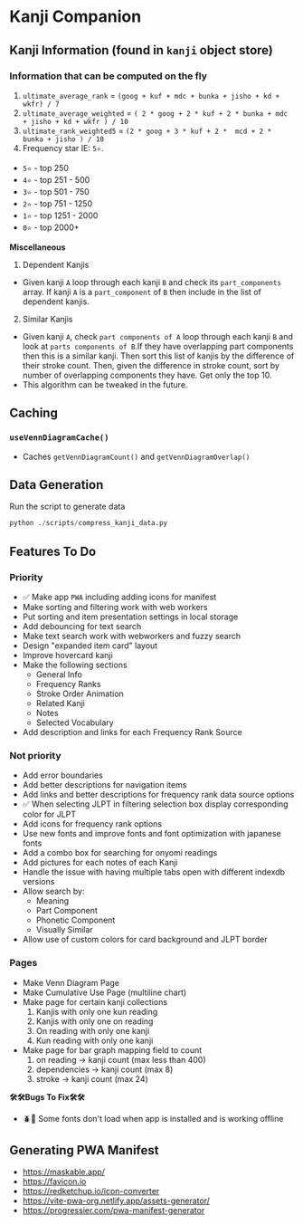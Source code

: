 # Kanji Companion

## Kanji Information (found in `kanji` object store)

### Information that can be computed on the fly

1. `ultimate_average_rank` = `(goog + kuf + mdc + bunka + jisho + kd + wkfr) / 7`
2. `ultimate_average_weighted` = `( 2 * goog + 2 * kuf + 2 * bunka + mdc + jisho + kd + wkfr ) / 10`
3. `ultimate_rank_weighted5` = `(2 * goog + 3 * kuf + 2 *  mcd + 2 * bunka + jisho ) / 10`
4. Frequency star IE: `5⭐`.

- `5⭐` - top 250
- `4⭐` - top 251 - 500
- `3⭐` - top 501 - 750
- `2⭐` - top 751 - 1250
- `1⭐` - top 1251 - 2000
- `0⭐` - top 2000+

**Miscellaneous**

1. Dependent Kanjis

- Given kanji `A` loop through each kanji `B` and check its `part_components` array. If kanji `A` is a `part_component` of `B` then include in the list of dependent kanjis.

2. Similar Kanjis

- Given kanji `A`, check `part components of A` loop through each kanji `B` and look at `parts components of B`.If they have overlapping part components then this is a similar kanji. Then sort this list of kanjis by the difference of their stroke count. Then, given the difference in stroke count, sort by number of overlapping components they have. Get only the top 10.
- This algorithm can be tweaked in the future.

## Caching

### `useVennDiagramCache()`

- Caches `getVennDiagramCount()` and `getVennDiagramOverlap()`

## Data Generation

Run the script to generate data

```python
python ./scripts/compress_kanji_data.py
```

## Features To Do

### Priority

- ✅ Make app `PWA` including adding icons for manifest
- Make sorting and filtering work with web workers
- Put sorting and item presentation settings in local storage
- Add debouncing for text search
- Make text search work with webworkers and fuzzy search
- Design "expanded item card" layout
- Improve hovercard kanji
- Make the following sections
  - General Info
  - Frequency Ranks
  - Stroke Order Animation
  - Related Kanji
  - Notes
  - Selected Vocabulary
- Add description and links for each Frequency Rank Source

### Not priority

- Add error boundaries
- Add better descriptions for navigation items
- Add links and better descriptions for frequency rank data source options
- ✅ When selecting JLPT in filtering selection box display corresponding color for JLPT
- Add icons for frequency rank options
- Use new fonts and improve fonts and font optimization with japanese fonts
- Add a combo box for searching for onyomi readings
- Add pictures for each notes of each Kanji
- Handle the issue with having multiple tabs open with different indexdb versions
- Allow search by:
  - Meaning
  - Part Component
  - Phonetic Component
  - Visually Similar
- Allow use of custom colors for card background and JLPT border

### Pages

- Make Venn Diagram Page
- Make Cumulative Use Page (multiline chart)
- Make page for certain kanji collections
  1. Kanjis with only one kun reading
  2. Kanjis with only one on reading
  3. On reading with only one kanji
  4. Kun reading with only one kanji
- Make page for bar graph mapping field to count
  1. on reading -> kanji count (max less than 400)
  2. dependencies -> kanji count (max 8)
  3. stroke -> kanji count (max 24)

**🛠️🛠️Bugs To Fix🛠️🛠️**

- 🪲🐞 Some fonts don't load when app is installed and is working offline

## Generating PWA Manifest

- https://maskable.app/
- https://favicon.io
- https://redketchup.io/icon-converter
- https://vite-pwa-org.netlify.app/assets-generator/
- https://progressier.com/pwa-manifest-generator
